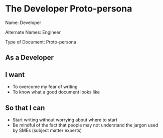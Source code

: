 # The Developer Proto-persona

Name: Developer

Alternate Names: Engineer

Type of Document: Proto-persona

## As a Developer

## I want

- To overcome my fear of writing
- To know what a good document looks like

## So that I can

- Start writing without worrying about where to start
- Be mindful of the fact that people may not understand the jargon used by SMEs (subject matter experts)

